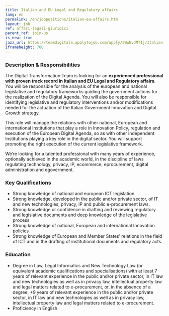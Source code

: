 ```yaml
---
title: Italian and EU Legal and Regulatory affairs
lang: en
permalink: /en/jobpositions/italian-eu-affairs.htm
layout: job
ref: affari-legali-giuridici
parent_ref: join-us
is_new: true
jazz_url: https://teamdigitale.applytojob.com/apply/5WwNvdMT1j/Italian-And-EU-Regulatory-Affairs
iframeheight: 700
---
```


### Description & Responsibilities
The Digital Transformation Team is looking for an **experienced professional with proven track record in Italian and EU Legal and Regulatory affairs**.
You will be responsible for the analysis of the european and national legislative and regulatory frameworks guiding the government actions for the realization of the Digital Agenda. You will also be responsible for identifying legislative and regulatory interventions and/or modifications needed for the actuation of the Italian Government Innovation and Digital Growth strategy.

This role will manage the relations with other national, European and international Institutions that play a role in Innovation Policy, regulation and execution of the European Digital Agenda, so as with other independent Institutions playing a key role in the digital sector. You will support promoting the right execution of the current legislative framework.

We’re looking for a talented professional with many years of experience, optionally achieved in the academic world, in the discipline of laws regulating technology, privacy, IP, ecommerce, eprocurement, digital administration and egovernment.




### Key Qualifications
- Strong knowledge of national and european ICT legislation
- Strong knowledge, developed in the public and/or private sector, of IT and new technologies, privacy, IP and public e-procurement laws.
- Strong knowledge or confidence in drafting and reviewing regulatory and legislative documents and deep knowledge of the legislative process
- Strong knowledge of national, European and international Innovation policies
- Strong knowledge of European and Member States’ relations in the field of ICT and in the drafting of institutional documents and regulatory acts.



### Education
- Degree in Law, Legal Informatics and New Technology Law (or equivalent academic qualifications and specialisations) with at least 7 years of relevant experience in the public and/or private sector, in IT law and new technologies as well as in privacy law, intellectual property law and legal matters related to e-procurement, or, in the absence of a degree, +9 years of relevant experience in the public and/or private sector, in IT law and new technologies as well as in privacy law, intellectual property law and legal matters related to e-procurement. 
- Proficiency in English




